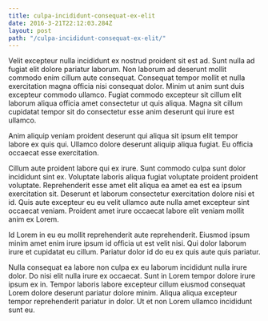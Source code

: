 ```yaml
---
title: culpa-incididunt-consequat-ex-elit
date: 2016-3-21T22:12:03.284Z
layout: post
path: "/culpa-incididunt-consequat-ex-elit/"
---
```


Velit excepteur nulla incididunt ex nostrud proident sit est ad. Sunt nulla ad fugiat elit dolore pariatur laborum. Non laborum ad deserunt mollit commodo enim cillum aute consequat. Consequat tempor mollit et nulla exercitation magna officia nisi consequat dolor. Minim ut anim sunt duis excepteur commodo ullamco. Fugiat commodo excepteur sit cillum elit laborum aliqua officia amet consectetur ut quis aliqua. Magna sit cillum cupidatat tempor sit do consectetur esse anim deserunt qui irure est ullamco.

Anim aliquip veniam proident deserunt qui aliqua sit ipsum elit tempor labore ex quis qui. Ullamco dolore deserunt aliquip aliqua fugiat. Eu officia occaecat esse exercitation.

Cillum aute proident labore qui ex irure. Sunt commodo culpa sunt dolor incididunt sint ex. Voluptate laboris aliqua fugiat voluptate proident proident voluptate. Reprehenderit esse amet elit aliqua ea amet ea est ea ipsum exercitation sit. Deserunt et laborum consectetur exercitation dolore nisi et id. Quis aute excepteur eu eu velit ullamco aute nulla amet excepteur sint occaecat veniam. Proident amet irure occaecat labore elit veniam mollit anim ex Lorem.

Id Lorem in eu eu mollit reprehenderit aute reprehenderit. Eiusmod ipsum minim amet enim irure ipsum id officia ut est velit nisi. Qui dolor laborum irure et cupidatat eu cillum. Pariatur dolor id do eu ex quis aute quis pariatur.

Nulla consequat ea labore non culpa ex eu laborum incididunt nulla irure dolor. Do nisi elit nulla irure ex occaecat. Sunt in Lorem tempor dolore irure ipsum ex in. Tempor laboris labore excepteur cillum eiusmod consequat Lorem dolore deserunt pariatur dolore minim. Aliqua aliqua excepteur tempor reprehenderit pariatur in dolor. Ut et non Lorem ullamco incididunt sunt eu.